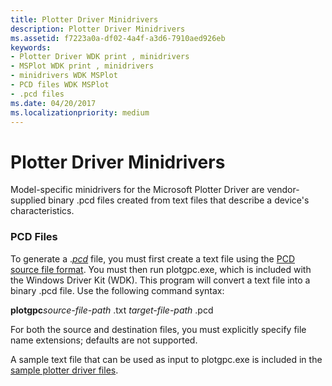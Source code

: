 ```yaml
---
title: Plotter Driver Minidrivers
description: Plotter Driver Minidrivers
ms.assetid: f7223a0a-df02-4a4f-a3d6-7910aed926eb
keywords:
- Plotter Driver WDK print , minidrivers
- MSPlot WDK print , minidrivers
- minidrivers WDK MSPlot
- PCD files WDK MSPlot
- .pcd files
ms.date: 04/20/2017
ms.localizationpriority: medium
---
```


# Plotter Driver Minidrivers





Model-specific minidrivers for the Microsoft Plotter Driver are vendor-supplied binary .pcd files created from text files that describe a device's characteristics.

### <a href="" id="ddk-pcd-files-gg"></a>PCD Files

To generate a .[*pcd*](https://msdn.microsoft.com/library/windows/hardware/ff556325#wdkgloss-plotter-characterization-data--pcd-) file, you must first create a text file using the [PCD source file format](pcd-source-file-format.md). You must then run plotgpc.exe, which is included with the Windows Driver Kit (WDK). This program will convert a text file into a binary .pcd file. Use the following command syntax:

**plotgpc***source-file-path* .txt *target-file-path* .pcd

For both the source and destination files, you must explicitly specify file name extensions; defaults are not supported.

A sample text file that can be used as input to plotgpc.exe is included in the [sample plotter driver files](sample-plotter-driver-files.md).

 

 




